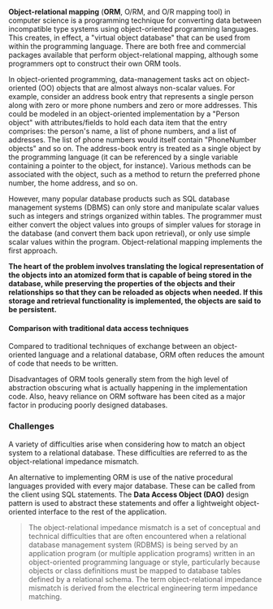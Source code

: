 __Object-relational mapping__ (__ORM__, O/RM, and O/R mapping tool) in computer science is a programming technique for converting data between incompatible type systems using object-oriented programming languages. This creates, in effect, a "virtual object database" that can be used from within the programming language. There are both free and commercial packages available that perform object-relational mapping, although some programmers opt to construct their own ORM tools.

In object-oriented programming, data-management tasks act on object-oriented (OO) objects that are almost always non-scalar values. For example, consider an address book entry that represents a single person along with zero or more phone numbers and zero or more addresses. This could be modeled in an object-oriented implementation by a "Person object" with attributes/fields to hold each data item that the entry comprises: the person's name, a list of phone numbers, and a list of addresses. The list of phone numbers would itself contain "PhoneNumber objects" and so on. The address-book entry is treated as a single object by the programming language (it can be referenced by a single variable containing a pointer to the object, for instance). Various methods can be associated with the object, such as a method to return the preferred phone number, the home address, and so on.

However, many popular database products such as SQL database management systems (DBMS) can only store and manipulate scalar values such as integers and strings organized within tables. The programmer must either convert the object values into groups of simpler values for storage in the database (and convert them back upon retrieval), or only use simple scalar values within the program. Object-relational mapping implements the first approach.

__The heart of the problem involves translating the logical representation of the objects into an atomized form that is capable of being stored in the database, while preserving the properties of the objects and their relationships so that they can be reloaded as objects when needed. If this storage and retrieval functionality is implemented, the objects are said to be persistent.__

#### Comparison with traditional data access techniques

Compared to traditional techniques of exchange between an object-oriented language and a relational database, ORM often reduces the amount of code that needs to be written.

Disadvantages of ORM tools generally stem from the high level of abstraction obscuring what is actually happening in the implementation code. Also, heavy reliance on ORM software has been cited as a major factor in producing poorly designed databases.


### Challenges

A variety of difficulties arise when considering how to match an object system to a relational database. These difficulties are referred to as the object-relational impedance mismatch.

An alternative to implementing ORM is use of the native procedural languages provided with every major database. These can be called from the client using SQL statements. The __Data Access Object (DAO)__ design pattern is used to abstract these statements and offer a lightweight object-oriented interface to the rest of the application.

> The object-relational impedance mismatch is a set of conceptual and technical difficulties that are often encountered when a relational database management system (RDBMS) is being served by an application program (or multiple application programs) written in an object-oriented programming language or style, particularly because objects or class definitions must be mapped to database tables defined by a relational schema. The term object-relational impedance mismatch is derived from the electrical engineering term impedance matching.


























